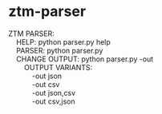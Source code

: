 # ztm-parser

ZTM PARSER: <br/>
&nbsp;&nbsp;&nbsp;&nbsp;HELP: python parser.py help <br/>
&nbsp;&nbsp;&nbsp;&nbsp;PARSER: python parser.py <FILEPATH> <br/>
&nbsp;&nbsp;&nbsp;&nbsp;CHANGE OUTPUT: python parser.py <FILEPATH> -out <OUTPUT VARIANTS> <br/>
&nbsp;&nbsp;&nbsp;&nbsp;&nbsp;&nbsp;&nbsp;&nbsp;OUTPUT VARIANTS: <br/>
&nbsp;&nbsp;&nbsp;&nbsp;&nbsp;&nbsp;&nbsp;&nbsp;&nbsp;&nbsp;&nbsp;&nbsp;-out json <br/>
&nbsp;&nbsp;&nbsp;&nbsp;&nbsp;&nbsp;&nbsp;&nbsp;&nbsp;&nbsp;&nbsp;&nbsp;-out csv <br/>
&nbsp;&nbsp;&nbsp;&nbsp;&nbsp;&nbsp;&nbsp;&nbsp;&nbsp;&nbsp;&nbsp;&nbsp;-out json,csv <br/>
&nbsp;&nbsp;&nbsp;&nbsp;&nbsp;&nbsp;&nbsp;&nbsp;&nbsp;&nbsp;&nbsp;&nbsp;-out csv,json <br/>
